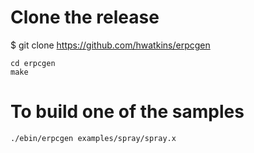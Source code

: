 # Clone the release
$ git clone https://github.com/hwatkins/erpcgen

```
cd erpcgen
make
```

# To build one of the samples
```
./ebin/erpcgen examples/spray/spray.x
```